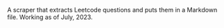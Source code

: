 A scraper that extracts Leetcode questions and puts them in a Markdown 
file. Working as of July, 2023.
